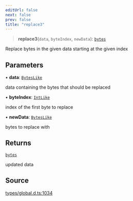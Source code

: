 ```yaml
---
editUrl: false
next: false
prev: false
title: "replace3"
---
```


> **replace3**(`data`, `byteIndex`, `newData`): [`bytes`](../type-aliases/bytes.md)

Replace bytes in the given data starting at the given index

## Parameters

• **data**: [`BytesLike`](../type-aliases/BytesLike.md)

data containing the bytes that should be replaced

• **byteIndex**: [`IntLike`](../type-aliases/IntLike.md)

index of the first byte to replace

• **newData**: [`BytesLike`](../type-aliases/BytesLike.md)

bytes to replace with

## Returns

[`bytes`](../type-aliases/bytes.md)

updated data

## Source

[types/global.d.ts:1034](https://github.com/algorandfoundation/tealscript/blob/18ba30a9/types/global.d.ts#L1034)

